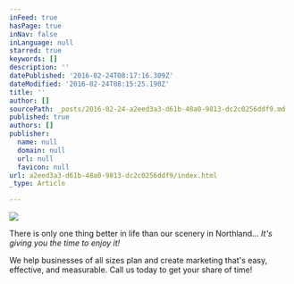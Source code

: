 ```yaml
---
inFeed: true
hasPage: true
inNav: false
inLanguage: null
starred: true
keywords: []
description: ''
datePublished: '2016-02-24T08:17:16.309Z'
dateModified: '2016-02-24T08:15:25.190Z'
title: ''
author: []
sourcePath: _posts/2016-02-24-a2eed3a3-d61b-48a0-9813-dc2c0256ddf9.md
published: true
authors: []
publisher:
  name: null
  domain: null
  url: null
  favicon: null
url: a2eed3a3-d61b-48a0-9813-dc2c0256ddf9/index.html
_type: Article

---
```

![](https://the-grid-user-content.s3-us-west-2.amazonaws.com/284422ba-3120-4d12-ace7-b04b3aeeb321.jpg)

There is only one thing better in life than our scenery in Northland... _It's giving you the time to enjoy it!_

We help businesses of all sizes plan and create marketing that's easy, effective, and measurable. Call us today to get your share of time!